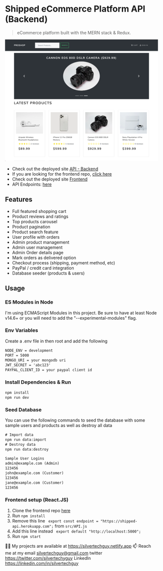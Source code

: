 # Shipped eCommerce Platform API (Backend)
> eCommerce platform built with the MERN stack & Redux.

![screenshot](https://github.com/silvertechguy/shipped-api/blob/main/shipped.png)
- Check out the deployed site [API - Backend](https://shipped-api.herokuapp.com/)
- If you are looking for the frontend repo, [click here](https://github.com/silvertechguy/shipped)
- Check out the deployed site [Frontend](https://shipped-official.herokuapp.com/)
- API Endpoints: [here](https://github.com/silvertechguy/shipped-api/blob/master/api-spec.md)
## Features
- Full featured shopping cart
- Product reviews and ratings
- Top products carousel
- Product pagination
- Product search feature
- User profile with orders
- Admin product management
- Admin user management
- Admin Order details page
- Mark orders as delivered option
- Checkout process (shipping, payment method, etc)
- PayPal / credit card integration
- Database seeder (products & users)
## Usage
### ES Modules in Node
I'm using ECMAScript Modules in this project. Be sure to have at least Node v14.6+ or you will need to add the "--experimental-modules" flag.
### Env Variables
Create a .env file in then root and add the following
```
NODE_ENV = development
PORT = 5000
MONGO_URI = your mongodb uri
JWT_SECRET = 'abc123'
PAYPAL_CLIENT_ID = your paypal client id
```
### Install Dependencies & Run
```
npm install
npm run dev
```
### Seed Database
You can use the following commands to seed the database with some sample users and products as well as destroy all data
```
# Import data
npm run data:import
# Destroy data
npm run data:destroy
```
```
Sample User Logins
admin@example.com (Admin)
123456
john@example.com (Customer)
123456
jane@example.com (Customer)
123456
```
### Frontend setup (React.JS)
1. Clone the frontend repo [here](https://github.com/silvertechguy/shipped)
2. Run `npm install`
3. Remove this line ` export const endpoint = "https://shipped-api.herokuapp.com";` from `src/API.js`
4. Add this line instead ` export default "http://localhost:5000";`
5. Run `npm start`

👨‍💻 My projects are available at https://silvertechguy.netlify.app
📫 Reach me at my email silvertechguy@gmail.com
twitter https://twitter.com/silvertechyguy
LinkedIn https://linkedin.com/in/silvertechguy

